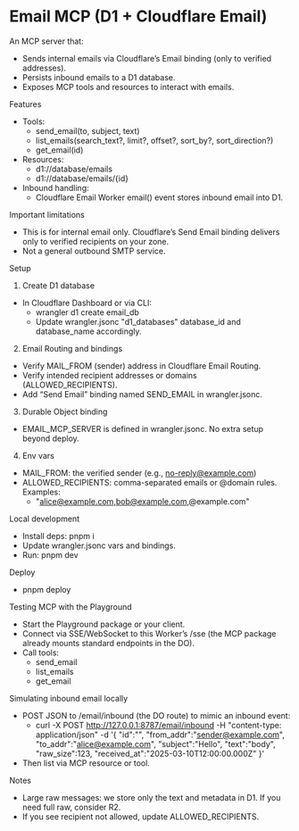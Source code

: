 # Email MCP (D1 + Cloudflare Email)

An MCP server that:
- Sends internal emails via Cloudflare’s Email binding (only to verified addresses).
- Persists inbound emails to a D1 database.
- Exposes MCP tools and resources to interact with emails.

Features
- Tools:
  - send_email(to, subject, text)
  - list_emails(search_text?, limit?, offset?, sort_by?, sort_direction?)
  - get_email(id)
- Resources:
  - d1://database/emails
  - d1://database/emails/{id}
- Inbound handling:
  - Cloudflare Email Worker email() event stores inbound email into D1.

Important limitations
- This is for internal email only. Cloudflare’s Send Email binding delivers only to verified recipients on your zone.
- Not a general outbound SMTP service.

Setup

1) Create D1 database
- In Cloudflare Dashboard or via CLI:
  - wrangler d1 create email_db
  - Update wrangler.jsonc "d1_databases" database_id and database_name accordingly.

2) Email Routing and bindings
- Verify MAIL_FROM (sender) address in Cloudflare Email Routing.
- Verify intended recipient addresses or domains (ALLOWED_RECIPIENTS).
- Add “Send Email” binding named SEND_EMAIL in wrangler.jsonc.

3) Durable Object binding
- EMAIL_MCP_SERVER is defined in wrangler.jsonc. No extra setup beyond deploy.

4) Env vars
- MAIL_FROM: the verified sender (e.g., no-reply@example.com)
- ALLOWED_RECIPIENTS: comma-separated emails or @domain rules. Examples:
  - "alice@example.com,bob@example.com,@example.com"

Local development
- Install deps: pnpm i
- Update wrangler.jsonc vars and bindings.
- Run: pnpm dev

Deploy
- pnpm deploy

Testing MCP with the Playground
- Start the Playground package or your client.
- Connect via SSE/WebSocket to this Worker’s /sse (the MCP package already mounts standard endpoints in the DO).
- Call tools:
  - send_email
  - list_emails
  - get_email

Simulating inbound email locally
- POST JSON to /email/inbound (the DO route) to mimic an inbound event:
  - curl -X POST http://127.0.0.1:8787/email/inbound -H "content-type: application/json" -d '{
      "id":"<uuid>",
      "from_addr":"sender@example.com",
      "to_addr":"alice@example.com",
      "subject":"Hello",
      "text":"body",
      "raw_size":123,
      "received_at":"2025-03-10T12:00:00.000Z"
    }'
- Then list via MCP resource or tool.

Notes
- Large raw messages: we store only the text and metadata in D1. If you need full raw, consider R2.
- If you see recipient not allowed, update ALLOWED_RECIPIENTS.